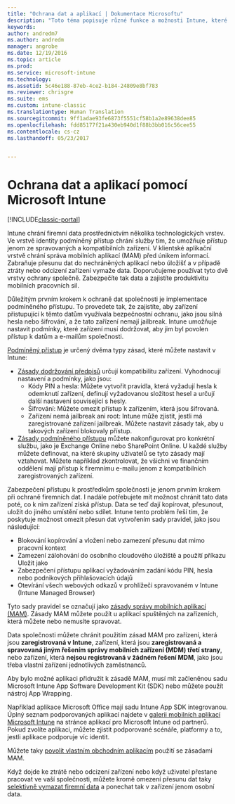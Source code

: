 ```yaml
---
title: "Ochrana dat a aplikací | Dokumentace Microsoftu"
description: "Toto téma popisuje různé funkce a možnosti Intune, které jsou k dispozici, aby pomáhaly chránit vaše firemní aplikace a data."
keywords: 
author: andredm7
ms.author: andredm
manager: angrobe
ms.date: 12/19/2016
ms.topic: article
ms.prod: 
ms.service: microsoft-intune
ms.technology: 
ms.assetid: 5c46e188-87eb-4ce2-b184-24809e8bf783
ms.reviewer: chrisgre
ms.suite: ems
ms.custom: intune-classic
ms.translationtype: Human Translation
ms.sourcegitcommit: 9ff1adae93fe6873f5551cf58b1a2e89638dee85
ms.openlocfilehash: fdd85177f21a430eb940d1f88b3bb016c56cee55
ms.contentlocale: cs-cz
ms.lasthandoff: 05/23/2017


---
```


# <a name="protect-apps-and-data-with-microsoft-intune"></a>Ochrana dat a aplikací pomocí Microsoft Intune

[!INCLUDE[classic-portal](../includes/classic-portal.md)]

Intune chrání firemní data prostřednictvím několika technologických vrstev. Ve vrstvě identity podmíněný přístup chrání služby tím, že umožňuje přístup jenom ze spravovaných a kompatibilních zařízení. V klientské aplikační vrstvě chrání správa mobilních aplikací (MAM) před únikem informací. Zabraňuje přesunu dat do nechráněných aplikací nebo úložišť a v případě ztráty nebo odcizení zařízení vymaže data. Doporučujeme používat tyto dvě vrstvy ochrany společně. Zabezpečíte tak data a zajistíte produktivitu mobilních pracovních sil.

Důležitým prvním krokem k ochraně dat společnosti je implementace podmíněného přístupu. To provedete tak, že zajistíte, aby zařízení přistupující k těmto datům využívala bezpečnostní ochranu, jako jsou silná hesla nebo šifrování, a že tato zařízení nemají jailbreak. Intune umožňuje nastavit podmínky, které zařízení musí dodržovat, aby jim byl povolen přístup k datům a e-mailům společnosti.

[Podmíněný přístup](restrict-access-to-email-and-o365-services-with-microsoft-intune.md) je určený dvěma typy zásad, které můžete nastavit v Intune:
- [Zásady dodržování předpisů](introduction-to-device-compliance-policies-in-microsoft-intune.md) určují kompatibilitu zařízení. Vyhodnocují nastavení a podmínky, jako jsou:
  - Kódy PIN a hesla: Můžete vytvořit pravidla, která vyžadují hesla k odemknutí zařízení, definují vyžadovanou složitost hesel a určují další nastavení související s hesly.
  - Šifrování: Můžete omezit přístup k zařízením, která jsou šifrovaná.
  - Zařízení nemá jailbreak ani root: Intune může zjistit, jestli má zaregistrované zařízení jailbreak. Můžete nastavit zásady tak, aby u takových zařízení blokovaly přístup.
- [Zásady podmíněného přístupu](restrict-access-to-email-and-o365-services-with-microsoft-intune.md) můžete nakonfigurovat pro konkrétní službu, jako je Exchange Online nebo SharePoint Online. U každé služby můžete definovat, na které skupiny uživatelů se tyto zásady mají vztahovat. Můžete například zkontrolovat, že všichni ve finančním oddělení mají přístup k firemnímu e-mailu jenom z kompatibilních zaregistrovaných zařízení.

Zabezpečení přístupu k prostředkům společnosti je jenom prvním krokem při ochraně firemních dat. I nadále potřebujete mít možnost chránit tato data poté, co k nim zařízení získá přístup. Data se teď dají kopírovat, přesunout, uložit do jiného umístění nebo sdílet. Intune tento problém řeší tím, že poskytuje možnost omezit přesun dat vytvořením sady pravidel, jako jsou následující:
- Blokování kopírování a vložení nebo zamezení přesunu dat mimo pracovní kontext
- Zamezení zálohování do osobního cloudového úložiště a použití příkazu Uložit jako
- Zabezpečení přístupu aplikací vyžadováním zadání kódu PIN, hesla nebo podnikových přihlašovacích údajů
- Otevírání všech webových odkazů v prohlížeči spravovaném v Intune (Intune Managed Browser)

Tyto sady pravidel se označují jako [zásady správy mobilních aplikací (MAM)](protect-app-data-using-mobile-app-management-policies-with-microsoft-intune.md). Zásady MAM můžete použít u aplikací spuštěných na zařízeních, která můžete nebo nemusíte spravovat.  

Data společnosti můžete chránit použitím zásad MAM pro zařízení, která jsou **zaregistrovaná v Intune**, zařízení, která jsou **zaregistrovaná a spravovaná jiným řešením správy mobilních zařízení (MDM) třetí strany**, nebo zařízení, která **nejsou registrovaná v žádném řešení MDM**, jako jsou třeba vlastní zařízení jednotlivých zaměstnanců.

Aby bylo možné aplikaci přidružit k zásadě MAM, musí mít začleněnou sadu Microsoft Intune App Software Development Kit (SDK) nebo můžete použít nástroj App Wrapping.

Například aplikace Microsoft Office mají sadu Intune App SDK integrovanou. Úplný seznam podporovaných aplikací najdete v [galerii mobilních aplikací Microsoft Intune](https://www.microsoft.com/cloud-platform/microsoft-intune-apps) na stránce aplikací pro Microsoft Intune od partnerů. Pokud zvolíte aplikaci, můžete zjistit podporované scénáře, platformy a to, jestli aplikace podporuje víc identit.

Můžete taky [povolit vlastním obchodním aplikacím](decide-how-to-prepare-apps-for-mobile-application-management-with-microsoft-intune.md) použití se zásadami MAM.

Když dojde ke ztrátě nebo odcizení zařízení nebo když uživatel přestane pracovat ve vaší společnosti, můžete kromě omezení přesunu dat taky [selektivně vymazat firemní data](wipe-managed-company-app-data-with-microsoft-intune.md) a ponechat tak v zařízení jenom osobní data.

